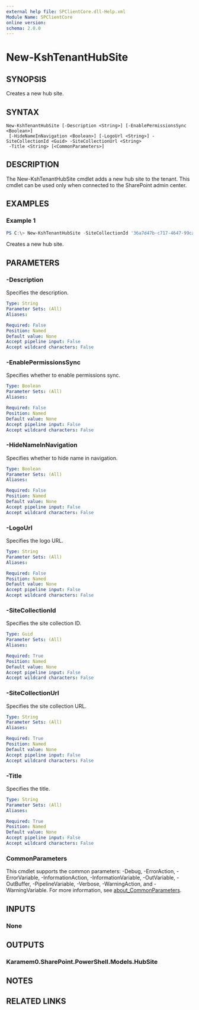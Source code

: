 ```yaml
---
external help file: SPClientCore.dll-Help.xml
Module Name: SPClientCore
online version:
schema: 2.0.0
---
```


# New-KshTenantHubSite

## SYNOPSIS
Creates a new hub site.

## SYNTAX

```
New-KshTenantHubSite [-Description <String>] [-EnablePermissionsSync <Boolean>]
 [-HideNameInNavigation <Boolean>] [-LogoUrl <String>] -SiteCollectionId <Guid> -SiteCollectionUrl <String>
 -Title <String> [<CommonParameters>]
```

## DESCRIPTION
The New-KshTenantHubSite cmdlet adds a new hub site to the tenant.
This cmdlet can be used only when connected to the SharePoint admin center.

## EXAMPLES

### Example 1
```powershell
PS C:\> New-KshTenantHubSite -SiteCollectionId '36a7d47b-c717-4647-99ca-59c8cd3cc71f' -SiteCollectionUrl 'https://example.sharepoint.com/sites/hub' -Title 'Hub Site'
```

Creates a new hub site.

## PARAMETERS

### -Description
Specifies the description.

```yaml
Type: String
Parameter Sets: (All)
Aliases:

Required: False
Position: Named
Default value: None
Accept pipeline input: False
Accept wildcard characters: False
```

### -EnablePermissionsSync
Specifies whether to enable permissions sync.

```yaml
Type: Boolean
Parameter Sets: (All)
Aliases:

Required: False
Position: Named
Default value: None
Accept pipeline input: False
Accept wildcard characters: False
```

### -HideNameInNavigation
Specifies whether to hide name in navigation.

```yaml
Type: Boolean
Parameter Sets: (All)
Aliases:

Required: False
Position: Named
Default value: None
Accept pipeline input: False
Accept wildcard characters: False
```

### -LogoUrl
Specifies the logo URL.

```yaml
Type: String
Parameter Sets: (All)
Aliases:

Required: False
Position: Named
Default value: None
Accept pipeline input: False
Accept wildcard characters: False
```

### -SiteCollectionId
Specifies the site collection ID.

```yaml
Type: Guid
Parameter Sets: (All)
Aliases:

Required: True
Position: Named
Default value: None
Accept pipeline input: False
Accept wildcard characters: False
```

### -SiteCollectionUrl
Specifies the site collection URL.

```yaml
Type: String
Parameter Sets: (All)
Aliases:

Required: True
Position: Named
Default value: None
Accept pipeline input: False
Accept wildcard characters: False
```

### -Title
Specifies the title.

```yaml
Type: String
Parameter Sets: (All)
Aliases:

Required: True
Position: Named
Default value: None
Accept pipeline input: False
Accept wildcard characters: False
```

### CommonParameters
This cmdlet supports the common parameters: -Debug, -ErrorAction, -ErrorVariable, -InformationAction, -InformationVariable, -OutVariable, -OutBuffer, -PipelineVariable, -Verbose, -WarningAction, and -WarningVariable. For more information, see [about_CommonParameters](http://go.microsoft.com/fwlink/?LinkID=113216).

## INPUTS

### None

## OUTPUTS

### Karamem0.SharePoint.PowerShell.Models.HubSite

## NOTES

## RELATED LINKS

